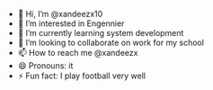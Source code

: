 - 👋 Hi, I’m @xandeezx10
- 👀 I’m interested in Engennier 
- 🌱 I’m currently learning system development
- 💞️ I’m looking to collaborate on work for my school
- 📫 How to reach me @xandeezx
- 😄 Pronouns: it
- ⚡ Fun fact: I play football very well

<!---
xandeezx10/xandeezx10 is a ✨ special ✨ repository because its `README.md` (this file) appears on your GitHub profile.
You can click the Preview link to take a look at your changes.
--->
